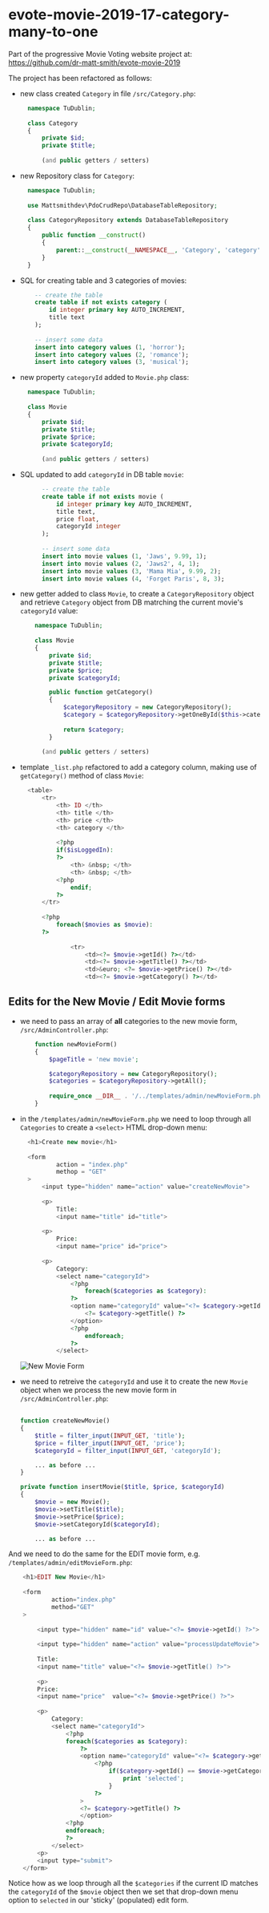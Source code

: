 # evote-movie-2019-17-category-many-to-one

Part of the progressive Movie Voting website project at: https://github.com/dr-matt-smith/evote-movie-2019

The project has been refactored as follows:

- new class created `Category` in file `/src/Category.php`:

    ```php
      namespace TuDublin;
      
      class Category
      {
          private $id;
          private $title;
        
          (and public getters / setters)
    ```
    
- new Repository class for `Category`:

    ```php
      namespace TuDublin;
      
      use Mattsmithdev\PdoCrudRepo\DatabaseTableRepository;
      
      class CategoryRepository extends DatabaseTableRepository
      {
          public function __construct()
          {
              parent::__construct(__NAMESPACE__, 'Category', 'category');
          }
      }    
    ```

- SQL for creating table and 3 categories of movies:

    ```sql
        -- create the table
        create table if not exists category (
            id integer primary key AUTO_INCREMENT,
            title text
        );
        
        -- insert some data
        insert into category values (1, 'horror');
        insert into category values (2, 'romance');
        insert into category values (3, 'musical');
    ```

- new property `categoryId` added to `Movie.php` class:

    ```php
      namespace TuDublin;
      
      class Movie
      {
          private $id;
          private $title;
          private $price;
          private $categoryId;
        
          (and public getters / setters)
    ```
    
- SQL updated to add `categoryId` in DB table `movie`:

    ```sql
          -- create the table
          create table if not exists movie (
              id integer primary key AUTO_INCREMENT,
              title text,
              price float,
              categoryId integer
          );
          
          -- insert some data
          insert into movie values (1, 'Jaws', 9.99, 1);
          insert into movie values (2, 'Jaws2', 4, 1);
          insert into movie values (3, 'Mama Mia', 9.99, 2);
          insert into movie values (4, 'Forget Paris', 8, 3);
    ```
    
- new getter added to class `Movie`, to create a `CategoryRepository` object and retrieve `Category` object from DB matrching the current movie's `categoryId` value:

    ```php      
        namespace TuDublin;        
        
        class Movie
        {
            private $id;
            private $title;
            private $price;
            private $categoryId;

            public function getCategory()
            {
                $categoryRepository = new CategoryRepository();
                $category = $categoryRepository->getOneById($this->categoryId);
        
                return $category;
            }
            
          (and public getters / setters)
    ```
    
- template `_list.php` refactored to add a category column, making use of `getCategory()` method of class `Movie`:

    ```php
      <table>
          <tr>
              <th> ID </th>
              <th> title </th>
              <th> price </th>
              <th> category </th>
      
              <?php
              if($isLoggedIn):
              ?>
                  <th> &nbsp; </th>
                  <th> &nbsp; </th>
              <?php
                  endif;
              ?>
          </tr>
      
          <?php
              foreach($movies as $movie):
          ?>
      
                  <tr>
                      <td><?= $movie->getId() ?></td>
                      <td><?= $movie->getTitle() ?></td>
                      <td>&euro; <?= $movie->getPrice() ?></td>
                      <td><?= $movie->getCategory() ?></td>
    ```
    
## Edits for the New Movie / Edit Movie forms 

- we need to pass an array of **all** categories to the new movie form, `/src/AdminController.php`:

    ```php
        function newMovieForm()
        {
            $pageTitle = 'new movie';

            $categoryRepository = new CategoryRepository();
            $categories = $categoryRepository->getAll();
          
            require_once __DIR__ . '/../templates/admin/newMovieForm.php';
        }
    ```
    
- in the `/templates/admin/newMovieForm.php` we need to loop through all `Categories` to create a `<select>` HTML drop-down menu:

    ```php
      <h1>Create new movie</h1>
      
      <form
              action = "index.php"
              methop = "GET"
      >
          <input type="hidden" name="action" value="createNewMovie">
      
          <p>
              Title:
              <input name="title" id="title">
      
          <p>
              Price:
              <input name="price" id="price">
      
          <p>
              Category:
              <select name="categoryId">
                  <?php
                      foreach($categories as $category):
                  ?>
                  <option name="categoryId" value="<?= $category->getId() ?>">
                      <?= $category->getTitle() ?>
                  </option>
                  <?php
                      endforeach;
                  ?>
              </select>
    ```
    
    ![New Movie Form](/screenshots/newMovieForm.png)
    
- we need to retreive the `categoryId` and use it to create the new `Movie` object when we process the new movie form in `/src/AdminController.php`:

    ```php
      
    function createNewMovie()
    {
        $title = filter_input(INPUT_GET, 'title');
        $price = filter_input(INPUT_GET, 'price');
        $categoryId = filter_input(INPUT_GET, 'categoryId');

        ... as before ...
    }

    private function insertMovie($title, $price, $categoryId)
    {
        $movie = new Movie();
        $movie->setTitle($title);
        $movie->setPrice($price);
        $movie->setCategoryId($categoryId);

        ... as before ...
    ```
    
And we need to do the same for the EDIT movie form, e.g. `/templates/admin/editMovieForm.php`:

```php
    <h1>EDIT New Movie</h1>
    
    <form
            action="index.php"
            method="GET"
    >
    
        <input type="hidden" name="id" value="<?= $movie->getId() ?>">
    
        <input type="hidden" name="action" value="processUpdateMovie">
    
        Title:
        <input name="title" value="<?= $movie->getTitle() ?>">
    
        <p>
        Price:
        <input name="price"  value="<?= $movie->getPrice() ?>">
    
        <p>
            Category:
            <select name="categoryId">
                <?php
                foreach($categories as $category):
                    ?>
                    <option name="categoryId" value="<?= $category->getId() ?>"
                        <?php
                            if($category->getId() == $movie->getCategoryId()){
                                print 'selected';
                            }
                        ?>
                    >
                    <?= $category->getTitle() ?>
                    </option>
                <?php
                endforeach;
                ?>
            </select>
        <p>
        <input type="submit">
    </form>
```

Notice how as we loop through all the `$categories` if the current ID matches the `categoryId` of the `$movie` object then we set that drop-down menu option to `selected` in our 'sticky' (populated) edit form.
